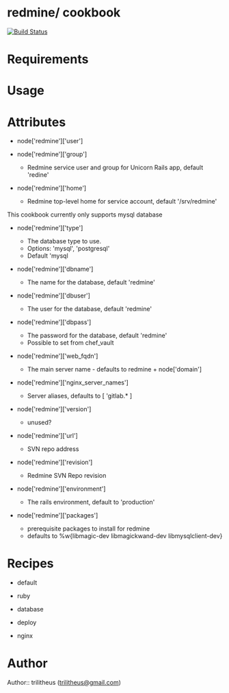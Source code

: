 redmine/ cookbook
=================

[![Build Status](https://travis-ci.org/trilitheus/redmine.png?branch=master)](https://travis-ci.org/trilitheus/redmine)


Requirements
============

Usage
=====

Attributes
==========

* node['redmine']['user']
* node['redmine']['group']
  - Redmine service user and group for Unicorn Rails app, default 'redine'
  
* node['redmine']['home']
  - Redmine top-level home for service account, default '/srv/redmine'

This cookbook currently only supports mysql database
* node['redmine']['type']
  - The database type to use.
  - Options: 'mysql', 'postgresql'
  - Default 'mysql

* node['redmine']['dbname']
  - The name for the database, default 'redmine'

* node['redmine']['dbuser']
  - The user for the database, default 'redmine'

* node['redmine']['dbpass']
  - The password for the database, default 'redmine'
  - Possible to set from chef_vault

* node['redmine']['web_fqdn']
  - The main server name - defaults to redmine + node['domain']

* node['redmine']['nginx_server_names']
  - Server aliases, defaults to [ 'gitlab.* ]

* node['redmine']['version']
  - unused?

* node['redmine']['url']
  - SVN repo address

* node['redmine']['revision']
  - Redmine SVN Repo revision

* node['redmine']['environment']
  - The rails environment, default to 'production'

* node['redmine']['packages']
  - prerequisite packages to install for redmine
  - defaults to %w{libmagic-dev libmagickwand-dev libmysqlclient-dev}

Recipes
=======

* default

* ruby

* database

* deploy

* nginx

Author
======
Author:: trilitheus (trilitheus@gmail.com)
